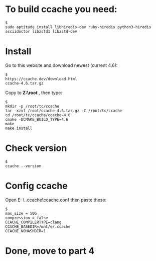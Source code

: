 # To build ccache you need:

	$ 
	sudo aptitude install libhiredis-dev ruby-hiredis python3-hiredis asciidoctor libzstd1 libzstd-dev
      
# Install
  
  Go to this website and download newest (current 4.6):
    
    $ 
    https://ccache.dev/download.html
    ccache-4.6.tar.gz

  Copy to **Z:\root** , then type:
  
  	$ 
	mkdir -p /root/tc/ccache
	tar -xzvf /root/ccache-4.6.tar.gz -C /root/tc/ccache
	cd /root/tc/ccache/ccache-4.6
	cmake -DCMAKE_BUILD_TYPE=4.6
	make
	make install


# Check version

	$ 
	ccache --version
	
# Config ccache 


Open E: \ .ccache\ccache.conf then paste these:

	$ 
	max_size = 50G
	compression = false
	CCACHE_COMPILERTYPE=clang
	CCACHE_BASEDIR=/mnt/e/.ccache
	CCACHE_NOHASHDIR=1

# Done, move to part 4
